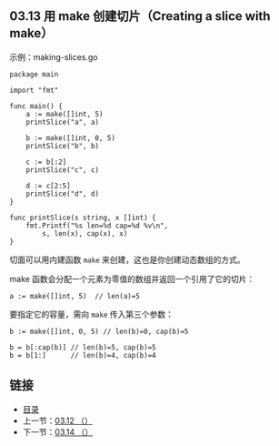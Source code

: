 ## 03.13 用 make 创建切片（Creating a slice with make）

示例：making-slices.go

    package main

    import "fmt"

    func main() {
    	a := make([]int, 5)
    	printSlice("a", a)

    	b := make([]int, 0, 5)
    	printSlice("b", b)

    	c := b[:2]
    	printSlice("c", c)

    	d := c[2:5]
    	printSlice("d", d)
    }

    func printSlice(s string, x []int) {
    	fmt.Printf("%s len=%d cap=%d %v\n",
    		s, len(x), cap(x), x)
    }

切面可以用内建函数 `make` 来创建，这也是你创建动态数组的方式。

make 函数会分配一个元素为零值的数组并返回一个引用了它的切片：

    a := make([]int, 5)  // len(a)=5

要指定它的容量，需向 `make` 传入第三个参数：

    b := make([]int, 0, 5) // len(b)=0, cap(b)=5

    b = b[:cap(b)] // len(b)=5, cap(b)=5
    b = b[1:]      // len(b)=4, cap(b)=4

## 链接
* [目录](https://github.com/alphaxlvii/go-zh/blob/master/tour/directory.md)
* 上一节：[03.12 （）](https://github.com/alphaxlvii/go-zh/blob/master/tour/03.12.md)
* 下一节：[03.14 （）](https://github.com/alphaxlvii/go-zh/blob/master/tour/03.14.md)
